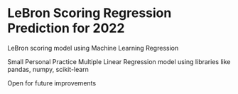 # LeBron Scoring Regression Prediction for 2022
LeBron scoring model using Machine Learning Regression

Small Personal Practice Multiple Linear Regression model using libraries like pandas, numpy, scikit-learn

Open for future improvements
